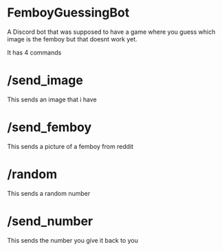 # FemboyGuessingBot
A Discord bot that was supposed to have a game where you guess which image is the femboy but that doesnt work yet.

It has 4 commands

# /send_image
This sends an image that i have

# /send_femboy
This sends a picture of a femboy from reddit

# /random
This sends a random number

# /send_number
This sends the number you give it back to you

